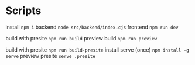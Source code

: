# Scripts

install `npm i`
backend `node src/backend/index.cjs`
frontend `npm run dev`

build with presite `npm run build`
preview build `npm run preview`

build with presite `npm run build-presite`
install serve (once) `npm install -g serve`
preview presite `serve .presite`
